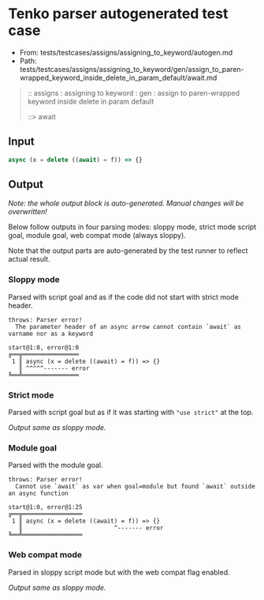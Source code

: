 # Tenko parser autogenerated test case

- From: tests/testcases/assigns/assigning_to_keyword/autogen.md
- Path: tests/testcases/assigns/assigning_to_keyword/gen/assign_to_paren-wrapped_keyword_inside_delete_in_param_default/await.md

> :: assigns : assigning to keyword : gen : assign to paren-wrapped keyword inside delete in param default
>
> ::> await

## Input


`````js
async (x = delete ((await) = f)) => {}
`````

## Output

_Note: the whole output block is auto-generated. Manual changes will be overwritten!_

Below follow outputs in four parsing modes: sloppy mode, strict mode script goal, module goal, web compat mode (always sloppy).

Note that the output parts are auto-generated by the test runner to reflect actual result.

### Sloppy mode

Parsed with script goal and as if the code did not start with strict mode header.

`````
throws: Parser error!
  The parameter header of an async arrow cannot contain `await` as varname nor as a keyword

start@1:0, error@1:0
╔══╦════════════════
 1 ║ async (x = delete ((await) = f)) => {}
   ║ ^^^^^------- error
╚══╩════════════════

`````

### Strict mode

Parsed with script goal but as if it was starting with `"use strict"` at the top.

_Output same as sloppy mode._

### Module goal

Parsed with the module goal.

`````
throws: Parser error!
  Cannot use `await` as var when goal=module but found `await` outside an async function

start@1:0, error@1:25
╔══╦═════════════════
 1 ║ async (x = delete ((await) = f)) => {}
   ║                          ^------- error
╚══╩═════════════════

`````


### Web compat mode

Parsed in sloppy script mode but with the web compat flag enabled.

_Output same as sloppy mode._
